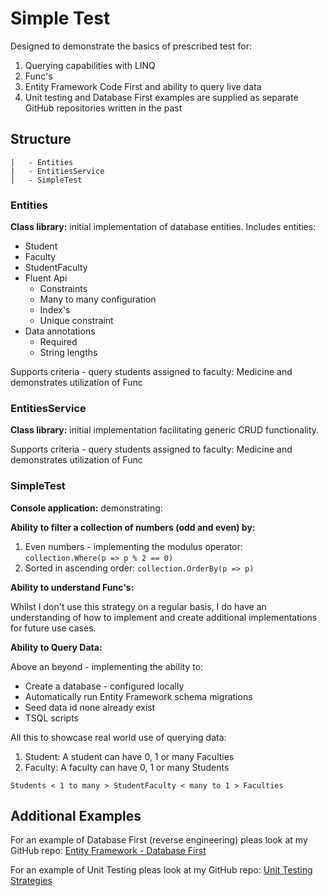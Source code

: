 # Simple Test

Designed to demonstrate the basics of prescribed test for:

1. Querying capabilities with LINQ
2. Func's
3. Entity Framework Code First and ability to query live data
4. Unit testing and Database First examples are supplied as separate GitHub repositories written in the past 

## Structure

```
|   - Entities
|   - EntitiesService
|   - SimpleTest
```

### Entities

**Class library:** initial implementation of database entities. Includes entities:

- Student
- Faculty
- StudentFaculty
- Fluent Api
  - Constraints
  - Many to many configuration
  - Index's
  - Unique constraint
- Data annotations
  - Required
  - String lengths

Supports criteria - query students assigned to faculty: Medicine and demonstrates utilization of Func

### EntitiesService

**Class library:** initial implementation facilitating generic CRUD functionality.

Supports criteria - query students assigned to faculty: Medicine and demonstrates utilization of Func

### SimpleTest

**Console application:** demonstrating:

**Ability to filter a collection of numbers (odd and even) by:**

1. Even numbers - implementing the modulus operator: `collection.Where(p => p % 2 == 0)`
2. Sorted in ascending order: `collection.OrderBy(p => p)`


**Ability to understand Func's:**

Whilst I don't use this strategy on a regular basis, I do have an understanding of how to implement and create additional implementations for future use cases.

**Ability to Query Data:**

Above an beyond - implementing the ability to:

- Create a database - configured locally
- Automatically run Entity Framework schema migrations
- Seed data id none already exist
- TSQL scripts

All this to showcase real world use of querying data:

1. Student: A student can have 0, 1 or many Faculties
2. Faculty: A faculty can have 0, 1 or many Students

```
Students < 1 to many > StudentFaculty < many to 1 > Faculties
```

##  Additional Examples

For an example of Database First (reverse engineering) pleas look at my GitHub repo: [Entity Framework - Database First](https://github.com/lightspaceliam/database-first-reverse-engineering-poc)

For an example of Unit Testing  pleas look at my GitHub repo:
[Unit Testing Strategies](https://github.com/lightspaceliam/unit-testing-strategies/tree/main) 